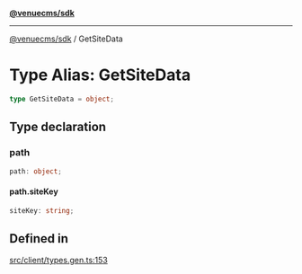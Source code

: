 [**@venuecms/sdk**](../Index.md)

***

[@venuecms/sdk](../Index.md) / GetSiteData

# Type Alias: GetSiteData

```ts
type GetSiteData = object;
```

## Type declaration

### path

```ts
path: object;
```

#### path.siteKey

```ts
siteKey: string;
```

## Defined in

[src/client/types.gen.ts:153](https://github.com/venuecms/sdk/blob/84b0e6bf235b3e7fa1a5f5c7d0aee6ec6b574dd0/src/client/types.gen.ts#L153)
